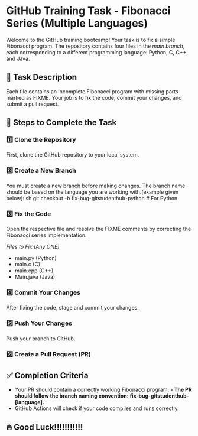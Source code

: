 # GitHub Training Task - Fibonacci Series (Multiple Languages)
       
Welcome to the GitHub training bootcamp! Your task is to fix a simple Fibonacci program. The repository contains four files in the *main branch*, each corresponding to a different programming language: Python, C, C++, and Java.

## 📌 Task Description
Each file contains an incomplete Fibonacci program with missing parts marked as FIXME. Your job is to fix the code, commit your changes, and submit a pull request.

## 🚀 Steps to Complete the Task

### 1️⃣ Clone the Repository
First, clone the GitHub repository to your local system.

### 2️⃣ Create a New Branch
You must create a new branch before making changes. The branch name should be based on the language you are working with.(example given below):
sh
git checkout -b fix-bug-gitstudenthub-python  # For Python

### 3️⃣ Fix the Code
Open the respective file and resolve the FIXME comments by correcting the Fibonacci series implementation.

*Files to Fix:(Any ONE)*
- main.py (Python)
- main.c (C)
- main.cpp (C++)
- Main.java (Java)

### 4️⃣ Commit Your Changes
After fixing the code, stage and commit your changes.

### 5️⃣ Push Your Changes
Push your branch to GitHub.

### 6️⃣ Create a Pull Request (PR)


## ✅ Completion Criteria
- Your PR should contain a correctly working Fibonacci program.
**- The PR should follow the branch naming convention: fix-bug-gitstudenthub-[language].**
- GitHub Actions will check if your code compiles and runs correctly.

## 🔥 Good Luck!!!!!!!!!!!
